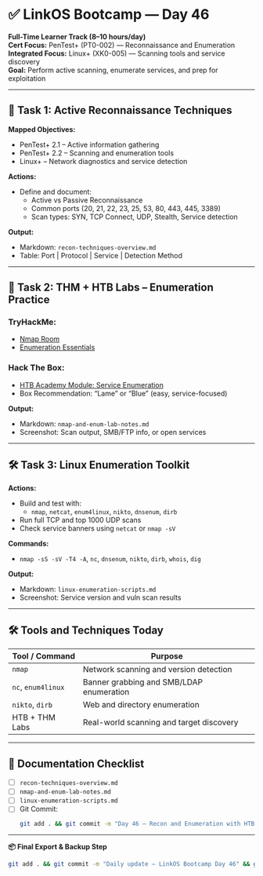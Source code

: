 # ✅ LinkOS Bootcamp — Day 46

**Full-Time Learner Track (8–10 hours/day)**  
**Cert Focus:** PenTest+ (PT0-002) — Reconnaissance and Enumeration  
**Integrated Focus:** Linux+ (XK0-005) — Scanning tools and service discovery  
**Goal:** Perform active scanning, enumerate services, and prep for exploitation

---

## 🔎 Task 1: Active Reconnaissance Techniques

**Mapped Objectives:**  
- PenTest+ 2.1 – Active information gathering  
- PenTest+ 2.2 – Scanning and enumeration tools  
- Linux+ – Network diagnostics and service detection

**Actions:**  
- Define and document:
  - Active vs Passive Reconnaissance  
  - Common ports (20, 21, 22, 23, 25, 53, 80, 443, 445, 3389)  
  - Scan types: SYN, TCP Connect, UDP, Stealth, Service detection

**Output:**  
- Markdown: `recon-techniques-overview.md`  
- Table: Port | Protocol | Service | Detection Method

---

## 🧪 Task 2: THM + HTB Labs – Enumeration Practice

### TryHackMe:
- [Nmap Room](https://tryhackme.com/room/nmap)  
- [Enumeration Essentials](https://tryhackme.com/room/enumerationessentials)

### Hack The Box:
- [HTB Academy Module: Service Enumeration](https://academy.hackthebox.com/module/19)  
- Box Recommendation: “Lame” or “Blue” (easy, service-focused)

**Output:**  
- Markdown: `nmap-and-enum-lab-notes.md`  
- Screenshot: Scan output, SMB/FTP info, or open services

---

## 🛠️ Task 3: Linux Enumeration Toolkit

**Actions:**  
- Build and test with:
  - `nmap`, `netcat`, `enum4linux`, `nikto`, `dnsenum`, `dirb`  
- Run full TCP and top 1000 UDP scans  
- Check service banners using `netcat` or `nmap -sV`

**Commands:**  
- `nmap -sS -sV -T4 -A`, `nc`, `dnsenum`, `nikto`, `dirb`, `whois`, `dig`

**Output:**  
- Markdown: `linux-enumeration-scripts.md`  
- Screenshot: Service version and vuln scan results

---

## 🛠️ Tools and Techniques Today

| Tool / Command     | Purpose                                        |
|--------------------|------------------------------------------------|
| `nmap`             | Network scanning and version detection         |
| `nc`, `enum4linux` | Banner grabbing and SMB/LDAP enumeration       |
| `nikto`, `dirb`    | Web and directory enumeration                  |
| HTB + THM Labs     | Real-world scanning and target discovery       |

---

## 📁 Documentation Checklist

- [ ] `recon-techniques-overview.md`  
- [ ] `nmap-and-enum-lab-notes.md`  
- [ ] `linux-enumeration-scripts.md`  
- [ ] Git Commit:
  ```bash
  git add . && git commit -m "Day 46 – Recon and Enumeration with HTB & THM" && git push origin main
  ```

---

**📦 Final Export & Backup Step**

```bash
git add . && git commit -m "Daily update – LinkOS Bootcamp Day 46" && git push origin main
```
